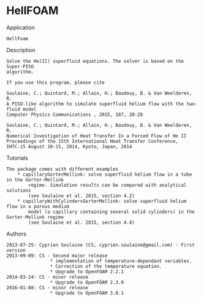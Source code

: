 # HellFOAM

Application

    HellFoam

Description

    Solve the He(II) superfluid equations. The solver is based on the Super-PISO
	algorithm. 

    If you use this program, please cite

	Soulaine, C.; Quintard, M.; Allain, H.; Baudouy, B. & Van Weelderen, R. 
	A PISO-like algorithm to simulate superfluid helium flow with the two-fluid model 
	Computer Physics Communications , 2015, 187, 20-28

	Soulaine, C.; Quintard, M.; Allain, H.; Baudouy, B. & Van Weelderen, R. 
	Numerical Investigation of Heat Transfer In a Forced Flow of He II 
	Proceedings of the 15th International Heat Transfer Conference, 
	IHTC-15 August 10-15, 2014, Kyoto, Japan, 2014

Tutorials
	
	The package comes with different examples 
		* capillaryGorterMellink: solve superfluid helium flow in a tube in the Gorter-Mellink
			regime. Simulation results can be compared with analytical solutions
			(see Soulaine et al. 2015, section 4.2)
		* capillaryWithCylindersGorterMellink: solve superfluid helium flow in a porous medium 
			model (a capillary containing several solid cylinders) in the Gorter-Mellink regime
			(see Soulaine et al. 2015, section 4.4)

Authors

	2013-07-25: Cyprien Soulaine (CS, cyprien.soulaine@gmail.com) - First version
	2013-09-09: CS - Second major release
					* implementation of temperature-dependant variables. 
					* Correction of the temperature equation.
					* Upgrade to OpenFOAM 2.2.1
	2014-03-24: CS - minor release
					* Upgrade to OpenFOAM 2.3.0 
	2016-01-08: CS - minor release
					* Upgrade to OpenFOAM 3.0.1 
